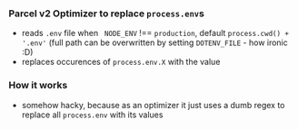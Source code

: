 ### Parcel v2 Optimizer to replace `process.env`s

- reads `.env` file when ` NODE_ENV` !== `production`, default `process.cwd() + '.env'` (full path can be overwritten by setting `DOTENV_FILE` - how ironic :D)
- replaces occurences of `process.env.X` with the value

### How it works

- somehow hacky, because as an optimizer it just uses a dumb regex to replace all `process.env` with its values